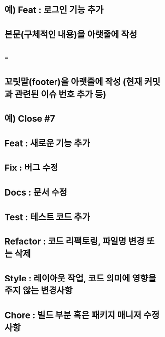 # 예) Feat : 로그인 기능 추가


# 본문(구체적인 내용)을 아랫줄에 작성
# -


# 꼬릿말(footer)을 아랫줄에 작성 (현재 커밋과 관련된 이슈 번호 추가 등)
# 예) Close #7


# Feat : 새로운 기능 추가
# Fix : 버그 수정
# Docs : 문서 수정
# Test : 테스트 코드 추가
# Refactor : 코드 리팩토링, 파일명 변경 또는 삭제
# Style : 레이아웃 작업, 코드 의미에 영향을 주지 않는 변경사항
# Chore : 빌드 부분 혹은 패키지 매니저 수정사항